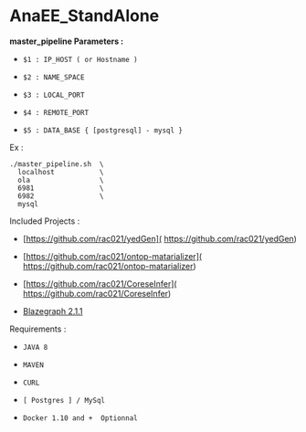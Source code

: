 # AnaEE_StandAlone

 **master_pipeline Parameters :**
 
-    `$1 : IP_HOST ( or Hostname )`

-    `$2 : NAME_SPACE `

-    `$3 : LOCAL_PORT `

-    `$4 : REMOTE_PORT `

-    `$5 : DATA_BASE { [postgresql] - mysql }`

Ex :

    ./master_pipeline.sh  \
      localhost           \
      ola                 \
      6981                \
      6982                \
      mysql               
     
     
Included Projects : 

-    [https://github.com/rac021/yedGen]( https://github.com/rac021/yedGen)

-    [https://github.com/rac021/ontop-matarializer]( https://github.com/rac021/ontop-matarializer)
   
-    [https://github.com/rac021/CoreseInfer]( https://github.com/rac021/CoreseInfer)

-    [Blazegraph 2.1.1]( https://www.blazegraph.com/)   
   

Requirements :

-    `JAVA 8`
    
-    `MAVEN`
   
-    `CURL `
    
-    `[ Postgres ] / MySql`

-    `Docker 1.10 and +  Optionnal ` 

